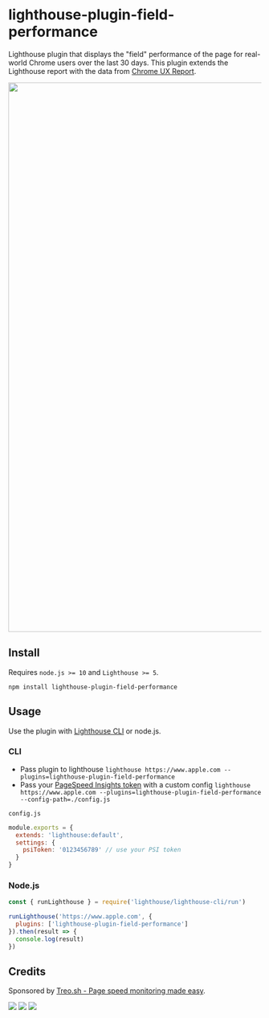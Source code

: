 # lighthouse-plugin-field-performance

Lighthouse plugin that displays the "field" performance of the page for real-world Chrome users over the last 30 days.
This plugin extends the Lighthouse report with the data from [Chrome UX Report](https://developers.google.com/web/tools/chrome-user-experience-report/).

<img align="center" width="1094" src="https://user-images.githubusercontent.com/158189/58255406-35db9100-7d6d-11e9-841c-8fae55160fb5.png">

## Install

Requires `node.js >= 10` and `Lighthouse >= 5`.

`npm install lighthouse-plugin-field-performance`

## Usage

Use the plugin with [Lighthouse CLI](https://github.com/GoogleChrome/lighthouse) or node.js.

### CLI

- Pass plugin to lighthouse `lighthouse https://www.apple.com --plugins=lighthouse-plugin-field-performance`
- Pass your [PageSpeed Insights token](https://developers.google.com/speed/docs/insights/v5/get-started) with a custom config `lighthouse https://www.apple.com --plugins=lighthouse-plugin-field-performance --config-path=./config.js`

`config.js`

```js
module.exports = {
  extends: 'lighthouse:default',
  settings: {
    psiToken: '0123456789' // use your PSI token
  }
}
```

### Node.js

```js
const { runLighthouse } = require('lighthouse/lighthouse-cli/run')

runLighthouse('https://www.apple.com', {
  plugins: ['lighthouse-plugin-field-performance']
}).then(result => {
  console.log(result)
})
```

## Credits

Sponsored by [Treo.sh - Page speed monitoring made easy](https://treo.sh).

[![](https://travis-ci.org/treosh/lighthouse-plugin-field-performance.png)](https://travis-ci.org/treosh/lighthouse-plugin-field-performance)
[![](https://img.shields.io/npm/v/lighthouse-plugin-field-performance.svg)](https://npmjs.org/package/lighthouse-plugin-field-performance)
[![](https://img.shields.io/badge/license-MIT-blue.svg)](./LICENSE)
